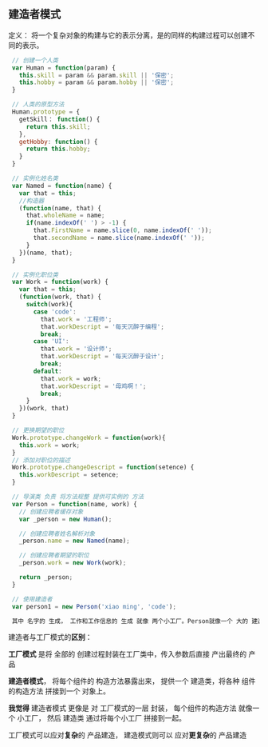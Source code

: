 ## 建造者模式

 定义： 将一个复杂对象的构建与它的表示分离，是的同样的构建过程可以创建不同的表示。

 

 ```javascript
  // 创建一个人类
  var Human = function(param) {
    this.skill = param && param.skill || '保密';
    this.hobby = param && param.hobby || '保密';
  }

  // 人类的原型方法
  Human.prototype = {
    getSkill： function() {
      return this.skill;
    },
    getHobby: function() {
      return this.hobby;
    }
  }

  // 实例化姓名类
  var Named = function(name) {
    var that = this;
    //构造器
    (function(name, that) {
      that.wholeName = name;
      if(name.indexOf(' ') > -1) {
        that.FirstName = name.slice(0, name.indexOf(' '));
        that.secondName = name.slice(name.indexOf(' '));
      }
    })(name, that);
  }

  // 实例化职位类
  var Work = function(work) {
    var that = this;
    (function(work, that) {
      switch(work){
        case 'code':
          that.work = '工程师';
          that.workDescript = '每天沉醉于编程';
          break;
        case 'UI':
          that.work = '设计师';
          that.workDescript = '每天沉醉于设计';
          break;
        default:
          that.work = work;
          that.workDescript = '母鸡啊！';
          break;
      }
    })(work, that)
  }

  // 更换期望的职位
  Work.prototype.changeWork = function(work){
    this.work = work;
  }
  // 添加对职位的描述
  Work.prototype.changeDescript = function(setence) {
    this.workDescript = setence;
  }

  // 导演类 负责 将方法规整 提供可实例的 方法
  var Person = function(name, work) {
    // 创建应聘者缓存对象
    var _person = new Human();

    // 创建应聘者姓名解析对象
    _person.name = new Named(name);

    // 创建应聘者期望的职位
    _person.work = new Work(work);

    return _person;
  }

  // 使用建造者
  var person1 = new Person('xiao ming', 'code');

  其中 名字的 生成， 工作和工作信息的 生成 就像 两个小工厂。Person就像一个 大的 建造类， 将两个工厂封装到一起，Human 则是提供了 一个 基础的待扩展的类。
 ```





 建造者与工厂模式的**区别**： 

 **工厂模式** 是将 全部的 创建过程封装在工厂类中，传入参数后直接 产出最终的 产品


**建造者模式**， 将每个组件的 构造方法暴露出来， 提供一个 建造类，将各种 组件的构造方法 拼接到一个 对象上。

**我觉得** 建造者模式 更像是 对 工厂模式的一层 封装， 每个组件的构造方法 就像一个 小工厂， 然后 建造类 通过将每个小工厂 拼接到一起。

工厂模式可以应对**复杂**的 产品建造， 建造模式则可以 应对**更复杂**的 产品建造